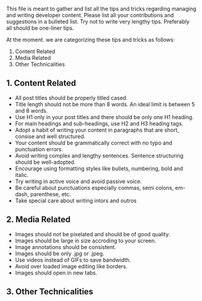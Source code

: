 This file is meant to gather and list all the tips and tricks regarding managing and writing developer content. Please list all your contributions and suggestions in a bulleted list. Try not to write very lengthy tips. Preferably all should be one-liner tips.

At the moment. we are categorizing these tips and tricks as follows:

1. Content Related
2. Media Related
3. Other Technicalities

## 1. Content Related

- All post titles should be properly titled cased
- Title length should not be more than 8 words. An ideal limit is between 5 and 8 words.
- Use H1 only in your post titles and there should be only one H1 heading.
- For main headings and sub-headings, use H2 and H3 heading tags.
- Adopt a habit of writing your content in paragraphs that are short, consise and well structured.
- Your content should be grammatically correct with no typo and punctuation errors. 
- Avoid writing complex and lengthy sentences. Sentence structuring should be well-adopted.
- Encourage using formatting styles like bullets, numbering, bold and italic.
- Try writing in active voice and avoid passive voice.
- Be careful about punctuations especially commas, semi colons, em-dash, parenthese, etc.
- Take special care about writing intors and outros

## 2. Media Related

- Images should not be pixelated and should be of good quality.
- Images should be large in size accroding to your screen.
- Image annotations should be consistent.
- Images should be only .jpg or .jpeg.
- Use videos instead of GIFs to save bandwidth.
- Avoid over loaded image  editing like borders.
- Images should open in new tabs.

## 3. Other Technicalities

